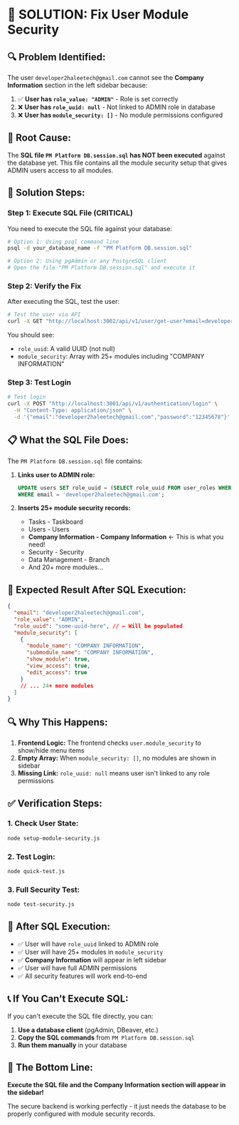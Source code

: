 # 🎯 **SOLUTION: Fix User Module Security**

## 🔍 **Problem Identified:**

The user `developer2haleetech@gmail.com` cannot see the **Company Information** section in the left sidebar because:

1. ✅ **User has `role_value: "ADMIN"`** - Role is set correctly
2. ❌ **User has `role_uuid: null`** - Not linked to ADMIN role in database
3. ❌ **User has `module_security: []`** - No module permissions configured

## 🔧 **Root Cause:**

The **SQL file `PM Platform DB.session.sql` has NOT been executed** against the database yet. This file contains all the module security setup that gives ADMIN users access to all modules.

## 🚀 **Solution Steps:**

### **Step 1: Execute SQL File (CRITICAL)**

You need to execute the SQL file against your database:

```bash
# Option 1: Using psql command line
psql -d your_database_name -f "PM Platform DB.session.sql"

# Option 2: Using pgAdmin or any PostgreSQL client
# Open the file "PM Platform DB.session.sql" and execute it
```

### **Step 2: Verify the Fix**

After executing the SQL, test the user:

```bash
# Test the user via API
curl -X GET "http://localhost:3002/api/v1/user/get-user?email=developer2haleetech@gmail.com"
```

You should see:

- `role_uuid`: A valid UUID (not null)
- `module_security`: Array with 25+ modules including "COMPANY INFORMATION"

### **Step 3: Test Login**

```bash
# Test login
curl -X POST "http://localhost:3001/api/v1/authentication/login" \
  -H "Content-Type: application/json" \
  -d '{"email":"developer2haleetech@gmail.com","password":"12345678"}'
```

## 📋 **What the SQL File Does:**

The `PM Platform DB.session.sql` file contains:

1. **Links user to ADMIN role:**

   ```sql
   UPDATE users SET role_uuid = (SELECT role_uuid FROM user_roles WHERE role_value = 'ADMIN' LIMIT 1)
   WHERE email = 'developer2haleetech@gmail.com';
   ```

2. **Inserts 25+ module security records:**
   - Tasks - Taskboard
   - Users - Users
   - **Company Information - Company Information** ← This is what you need!
   - Security - Security
   - Data Management - Branch
   - And 20+ more modules...

## 🎯 **Expected Result After SQL Execution:**

```json
{
  "email": "developer2haleetech@gmail.com",
  "role_value": "ADMIN",
  "role_uuid": "some-uuid-here", // ← Will be populated
  "module_security": [
    {
      "module_name": "COMPANY INFORMATION",
      "submodule_name": "COMPANY INFORMATION",
      "show_module": true,
      "view_access": true,
      "edit_access": true
    }
    // ... 24+ more modules
  ]
}
```

## 🔍 **Why This Happens:**

1. **Frontend Logic:** The frontend checks `user.module_security` to show/hide menu items
2. **Empty Array:** When `module_security: []`, no modules are shown in sidebar
3. **Missing Link:** `role_uuid: null` means user isn't linked to any role permissions

## ✅ **Verification Steps:**

### **1. Check User State:**

```bash
node setup-module-security.js
```

### **2. Test Login:**

```bash
node quick-test.js
```

### **3. Full Security Test:**

```bash
node test-security.js
```

## 🎉 **After SQL Execution:**

- ✅ User will have `role_uuid` linked to ADMIN role
- ✅ User will have 25+ modules in `module_security`
- ✅ **Company Information** will appear in left sidebar
- ✅ User will have full ADMIN permissions
- ✅ All security features will work end-to-end

## 📞 **If You Can't Execute SQL:**

If you can't execute the SQL file directly, you can:

1. **Use a database client** (pgAdmin, DBeaver, etc.)
2. **Copy the SQL commands** from `PM Platform DB.session.sql`
3. **Run them manually** in your database

## 🎯 **The Bottom Line:**

**Execute the SQL file and the Company Information section will appear in the sidebar!**

The secure backend is working perfectly - it just needs the database to be properly configured with module security records.
